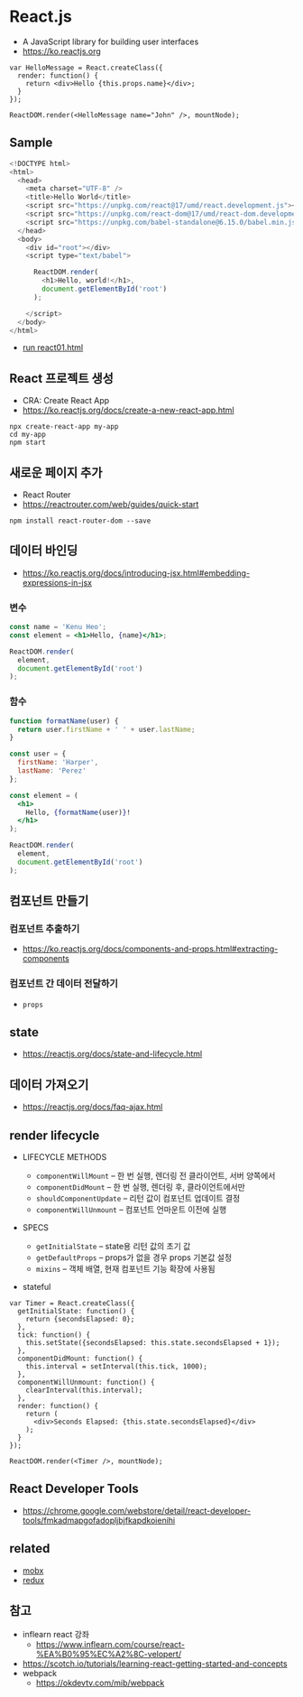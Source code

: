 # React.js
* A JavaScript library for building user interfaces
* https://ko.reactjs.org

```
var HelloMessage = React.createClass({
  render: function() {
    return <div>Hello {this.props.name}</div>;
  }
});

ReactDOM.render(<HelloMessage name="John" />, mountNode);
```

## Sample
```javascript
<!DOCTYPE html>
<html>
  <head>
    <meta charset="UTF-8" />
    <title>Hello World</title>
    <script src="https://unpkg.com/react@17/umd/react.development.js"></script>
    <script src="https://unpkg.com/react-dom@17/umd/react-dom.development.js"></script>
    <script src="https://unpkg.com/babel-standalone@6.15.0/babel.min.js"></script>
  </head>
  <body>
    <div id="root"></div>
    <script type="text/babel">

      ReactDOM.render(
        <h1>Hello, world!</h1>,
        document.getElementById('root')
      );

    </script>
  </body>
</html>
```
* [run react01.html](/md/react/react01.html)

## React 프로젝트 생성
* CRA: Create React App
* https://ko.reactjs.org/docs/create-a-new-react-app.html

```
npx create-react-app my-app
cd my-app
npm start
```

## 새로운 페이지 추가
* React Router
* https://reactrouter.com/web/guides/quick-start

```
npm install react-router-dom --save
```

## 데이터 바인딩
* https://ko.reactjs.org/docs/introducing-jsx.html#embedding-expressions-in-jsx

### 변수
```jsx
const name = 'Kenu Heo';
const element = <h1>Hello, {name}</h1>;

ReactDOM.render(
  element,
  document.getElementById('root')
);
```

### 함수
```jsx
function formatName(user) {
  return user.firstName + ' ' + user.lastName;
}

const user = {
  firstName: 'Harper',
  lastName: 'Perez'
};

const element = (
  <h1>
    Hello, {formatName(user)}!
  </h1>
);

ReactDOM.render(
  element,
  document.getElementById('root')
);
```

## 컴포넌트 만들기

### 컴포넌트 추출하기
* https://ko.reactjs.org/docs/components-and-props.html#extracting-components

### 컴포넌트 간 데이터 전달하기
* `props`
## state
* https://reactjs.org/docs/state-and-lifecycle.html

## 데이터 가져오기
* https://reactjs.org/docs/faq-ajax.html

## render lifecycle
* LIFECYCLE METHODS
  * `componentWillMount` – 한 번 실행, 렌더링 전 클라이언트, 서버 양쪽에서
  * `componentDidMount` – 한 번 실행, 렌더링 후, 클라이언트에서만
  * `shouldComponentUpdate` – 리턴 값이 컴포넌트 업데이트 결정
  * `componentWillUnmount` – 컴포넌트 언마운트 이전에 실행

* SPECS
  * `getInitialState` – state용 리턴 값의 초기 값
  * `getDefaultProps` – props가 없을 경우 props 기본값 설정
  * `mixins` – 객체 배열, 현재 컴포넌트 기능 확장에 사용됨

* stateful

```
var Timer = React.createClass({
  getInitialState: function() {
    return {secondsElapsed: 0};
  },
  tick: function() {
    this.setState({secondsElapsed: this.state.secondsElapsed + 1});
  },
  componentDidMount: function() {
    this.interval = setInterval(this.tick, 1000);
  },
  componentWillUnmount: function() {
    clearInterval(this.interval);
  },
  render: function() {
    return (
      <div>Seconds Elapsed: {this.state.secondsElapsed}</div>
    );
  }
});

ReactDOM.render(<Timer />, mountNode);
```

## React Developer Tools
* https://chrome.google.com/webstore/detail/react-developer-tools/fmkadmapgofadopljbjfkapdkoienihi

## related
* [mobx](/mib/react/mobx)
* [redux](/mib/react/redux)

## 참고
* inflearn react 강좌
  * https://www.inflearn.com/course/react-%EA%B0%95%EC%A2%8C-velopert/
* https://scotch.io/tutorials/learning-react-getting-started-and-concepts
* webpack
  * https://okdevtv.com/mib/webpack
